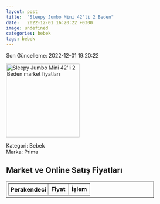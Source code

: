 ```yaml
---
layout: post
title:  "Sleepy Jumbo Mini 42'li 2 Beden"
date:   2022-12-01 16:20:22 +0300
image: undefined
categories: bebek
tags: bebek
---
```


Son Güncelleme: 2022-12-01 19:20:22

<img src="undefined" width="200" alt="Sleepy Jumbo Mini 42'li 2 Beden market fiyatları" />

Kategori: Bebek
<br />
Marka: Prima

<h2>Market ve Online Satış Fiyatları</h2>

<table border="1" style="padding: 5px;width:80%;">
  <tr>
    <td style="padding: 5px;"><strong>Perakendeci</strong></td>
    <td><strong>Fiyat</strong></td>
    <td><strong>İşlem</strong></td>
  </tr>
  
</table>
